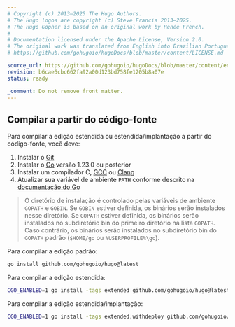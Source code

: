 ```yaml
---
# Copyright (c) 2013–2025 The Hugo Authors.
# The Hugo logos are copyright (c) Steve Francia 2013–2025.
# The Hugo Gopher is based on an original work by Renée French.
#
# Documentation licensed under the Apache License, Version 2.0.
# The original work was translated from English into Brazilian Portuguese.
# https://github.com/gohugoio/hugoDocs/blob/master/content/LICENSE.md

source_url: https://github.com/gohugoio/hugoDocs/blob/master/content/en/_common/installation/04-build-from-source.md
revision: b6cae5cbc662fa92a00d123bd758fe1205b8a07e
status: ready

_comment: Do not remove front matter.
---
```


## Compilar a partir do código-fonte

Para compilar a edição estendida ou estendida/implantação a partir do
código-fonte, você deve:

1. Instalar o [Git]
1. Instalar o [Go] versão 1.23.0 ou posterior
1. Instalar um compilador C, [GCC] ou [Clang]
1. Atualizar sua variável de ambiente `PATH` conforme descrito na
   [documentação do Go]

> O diretório de instalação é controlado pelas variáveis de ambiente `GOPATH` e
> `GOBIN`.
> Se `GOBIN` estiver definida, os binários serão instalados nesse diretório.
> Se `GOPATH` estiver definida, os binários serão instalados no subdiretório bin
> do primeiro diretório na lista `GOPATH`.
> Caso contrário, os binários serão instalados no subdiretório bin do `GOPATH`
> padrão (`$HOME/go` ou `%USERPROFILE%\go`).

Para compilar a edição padrão:

```sh
go install github.com/gohugoio/hugo@latest
```

Para compilar a edição estendida:

```sh
CGO_ENABLED=1 go install -tags extended github.com/gohugoio/hugo@latest
```

Para compilar a edição estendida/implantação:

```sh
CGO_ENABLED=1 go install -tags extended,withdeploy github.com/gohugoio/hugo@latest
```

[Clang]: https://clang.llvm.org/

[documentação do Go]: https://go.dev/doc/code#Command

[GCC]: https://gcc.gnu.org/

[Git]: https://git-scm.com/book/en/v2/Getting-Started-Installing-Git

[Go]: https://go.dev/doc/install
